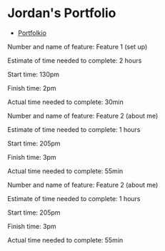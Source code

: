 # Jordan's Portfolio

- [Portfolkio](https://portfolkio-d79.netlify.app/)



Number and name of feature: Feature 1 (set up)

Estimate of time needed to complete: 2 hours

Start time: 130pm

Finish time: 2pm

Actual time needed to complete: 30min

Number and name of feature: Feature 2 (about me)

Estimate of time needed to complete: 1 hours

Start time: 205pm

Finish time: 3pm

Actual time needed to complete: 55min 


Number and name of feature: Feature 2 (about me)

Estimate of time needed to complete: 1 hours

Start time: 205pm

Finish time: 3pm

Actual time needed to complete: 55min 
